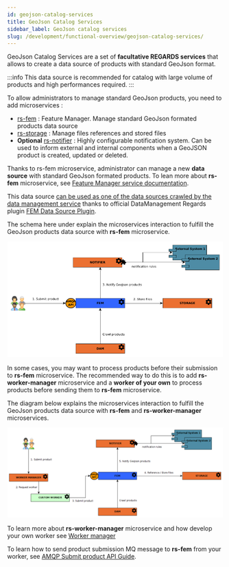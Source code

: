 ```yaml
---
id: geojson-catalog-services
title: GeoJson Catalog Services
sidebar_label: GeoJson catalog services
slug: /development/functional-overview/geojson-catalog-services/
---
```


GeoJson Catalog Services are a set of **facultative REGARDS services** that allows to create a data source of products
with standard GeoJson format.

:::info
This data source is recommended for catalog with large volume of products and high performances required.
:::

To allow administrators to manage standard GeoJson products, you need to add microservices :

- [rs-fem](../../development/services/fem/overview.md) : Feature Manager. Manage standard GeoJson formated products data source
- [rs-storage](../../development/backend/regards/storage/storage.md) : Manage files references and stored files
- **Optional** [rs-notifier](../../development/services/notifier/overview.md) : Highly configurable notification system. Can be
  used to inform external and internal components when a GeoJSON product is created, updated or deleted.

Thanks to rs-fem microservice, administrator can manage a new **data source** with standard GeoJson formated products.
To lean more about **rs-fem** microservice, see [Feature Manager service documentation](../../development/services/fem/overview.md).

This data
source [can be used as one of the data sources crawled by the data management service](02-meta-catalog-services.md)
thanks to official
DataManagement Regards plugin [FEM Data Source Plugin](../../development/services/dam/plugins/overview.md#data-source-plugins).

The schema here under explain the microservices interaction to fulfill the GeoJson products data source with **rs-fem**
microservice.

![](img/fem_workflow.png)

In some cases, you may want to process products before their submission to **rs-fem** microservice. The recommended way
to do this is to add **rs-worker-manager** microservice and a **worker of your own** to process products before sending
them to **rs-fem** microservice.

The diagram below explains the microservices interaction to fulfill the GeoJson products data source with **rs-fem**
and **rs-worker-manager** microservices.

![](img/fem_workflow_advanced.png)

To learn more about **rs-worker-manager** microservice and how develop your own worker
see [Worker manager](../../development/backend/regards/worker-manager/storage.md)

To learn how to send product submission MQ message to **rs-fem** from your worker,
see [AMQP Submit product API Guide](../../development/services/fem/api-guides/amqp/amqp-publish-create-product-request.md).